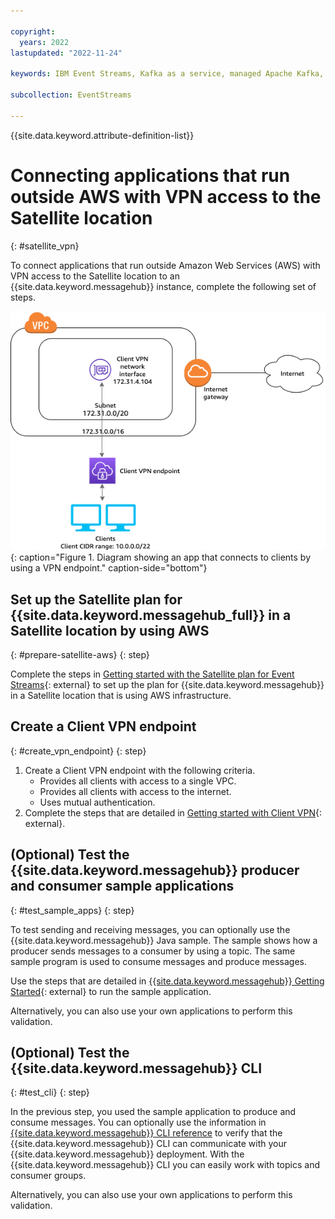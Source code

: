 ```yaml
---

copyright:
  years: 2022
lastupdated: "2022-11-24"

keywords: IBM Event Streams, Kafka as a service, managed Apache Kafka, AWS, location, VPN

subcollection: EventStreams

---
```


{{site.data.keyword.attribute-definition-list}}

# Connecting applications that run outside AWS with VPN access to the Satellite location
{: #satellite_vpn}

To connect applications that run outside Amazon Web Services (AWS) with VPN access to the Satellite location to an {{site.data.keyword.messagehub}} instance, complete the following set of steps.

![VPN diagram](satellite_vpn.png "VPN"){: caption="Figure 1. Diagram showing an app that connects to clients by using a VPN endpoint." caption-side="bottom"}

## Set up the Satellite plan for {{site.data.keyword.messagehub_full}} in a Satellite location by using AWS
{: #prepare-satellite-aws}
{: step}

Complete the steps in [Getting started with the Satellite plan for Event Streams](/docs/EventStreams?topic=EventStreams-satellite_getting_started){: external} to set up the plan for {{site.data.keyword.messagehub}} in a Satellite location that is using AWS infrastructure.

## Create a Client VPN endpoint
{: #create_vpn_endpoint}
{: step}

1. Create a Client VPN endpoint with the following criteria.
   * Provides all clients with access to a single VPC.
   * Provides all clients with access to the internet.
   * Uses mutual authentication.
2. Complete the steps that are detailed in [Getting started with Client VPN](https://docs.aws.amazon.com/vpn/latest/clientvpn-admin/cvpn-getting-started.html){: external}.

## (Optional) Test the {{site.data.keyword.messagehub}} producer and consumer sample applications
{: #test_sample_apps}
{: step}

To test sending and receiving messages, you can optionally use the {{site.data.keyword.messagehub}} Java sample. The sample shows how a producer sends messages to a consumer by using a topic. The same sample program is used to consume messages and produce messages.

Use the steps that are detailed in [{{site.data.keyword.messagehub}} Getting Started](/docs/EventStreams?topic=EventStreams-getting-started){: external} to run the sample application.

Alternatively, you can also use your own applications to perform this validation.

## (Optional) Test the {{site.data.keyword.messagehub}} CLI
{: #test_cli}
{: step}

In the previous step, you used the sample application to produce and consume messages. You can optionally use the information in [{{site.data.keyword.messagehub}} CLI reference](/docs/EventStreams?topic=EventStreams-cli_reference) to verify that the {{site.data.keyword.messagehub}} CLI can communicate with your {{site.data.keyword.messagehub}} deployment. With the {{site.data.keyword.messagehub}} CLI you can easily work with topics and consumer groups.

Alternatively, you can also use your own applications to perform this validation.
